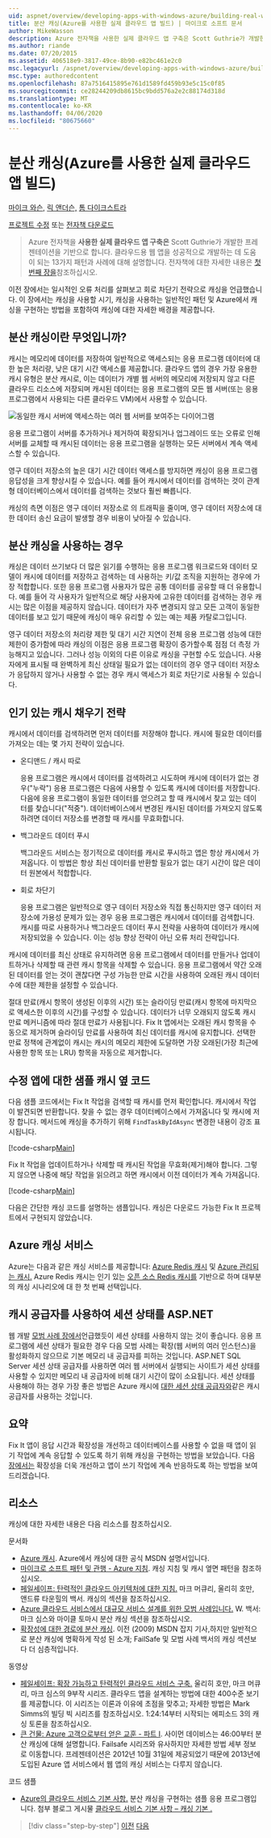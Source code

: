 ```yaml
---
uid: aspnet/overview/developing-apps-with-windows-azure/building-real-world-cloud-apps-with-windows-azure/distributed-caching
title: 분산 캐싱(Azure를 사용한 실제 클라우드 앱 빌드) | 마이크로 소프트 문서
author: MikeWasson
description: Azure 전자책을 사용한 실제 클라우드 앱 구축은 Scott Guthrie가 개발한 프레젠테이션을 기반으로 합니다. 그것은 그가 할 수있는 13 패턴과 관행을 설명합니다 ...
ms.author: riande
ms.date: 07/20/2015
ms.assetid: 406518e9-3817-49ce-8b90-e82bc461e2c0
msc.legacyurl: /aspnet/overview/developing-apps-with-windows-azure/building-real-world-cloud-apps-with-windows-azure/distributed-caching
msc.type: authoredcontent
ms.openlocfilehash: 87a7516415895e761d1589fd459b93e5c15c0f85
ms.sourcegitcommit: ce28244209db8615bc9bdd576a2e2c88174d318d
ms.translationtype: MT
ms.contentlocale: ko-KR
ms.lasthandoff: 04/06/2020
ms.locfileid: "80675660"
---
```

# <a name="distributed-caching-building-real-world-cloud-apps-with-azure"></a>분산 캐싱(Azure를 사용한 실제 클라우드 앱 빌드)

[마이크 와슨,](https://github.com/MikeWasson) [릭 앤더슨,](https://twitter.com/RickAndMSFT) [톰 다이크스트라](https://github.com/tdykstra)

[프로젝트 수정](https://code.msdn.microsoft.com/Fix-It-app-for-Building-cdd80df4) 또는 [전자책 다운로드](https://blogs.msdn.com/b/microsoft_press/archive/2014/07/23/free-ebook-building-cloud-apps-with-microsoft-azure.aspx)

> Azure 전자책을 **사용한 실제 클라우드 앱 구축은** Scott Guthrie가 개발한 프레젠테이션을 기반으로 합니다. 클라우드용 웹 앱을 성공적으로 개발하는 데 도움이 되는 13가지 패턴과 사례에 대해 설명합니다. 전자책에 대한 자세한 내용은 [첫 번째 장을](introduction.md)참조하십시오.

이전 장에서는 일시적인 오류 처리를 살펴보고 회로 차단기 전략으로 캐싱을 언급했습니다. 이 장에서는 캐싱을 사용할 시기, 캐싱을 사용하는 일반적인 패턴 및 Azure에서 캐싱을 구현하는 방법을 포함하여 캐싱에 대한 자세한 배경을 제공합니다.

## <a name="what-is-distributed-caching"></a>분산 캐싱이란 무엇입니까?

캐시는 메모리에 데이터를 저장하여 일반적으로 액세스되는 응용 프로그램 데이터에 대한 높은 처리량, 낮은 대기 시간 액세스를 제공합니다. 클라우드 앱의 경우 가장 유용한 캐시 유형은 분산 캐시로, 이는 데이터가 개별 웹 서버의 메모리에 저장되지 않고 다른 클라우드 리소스에 저장되며 캐시된 데이터는 응용 프로그램의 모든 웹 서버(또는 응용 프로그램에서 사용되는 다른 클라우드 VM)에서 사용할 수 있습니다.

![동일한 캐시 서버에 액세스하는 여러 웹 서버를 보여주는 다이어그램](distributed-caching/_static/image1.png)

응용 프로그램이 서버를 추가하거나 제거하여 확장되거나 업그레이드 또는 오류로 인해 서버를 교체할 때 캐시된 데이터는 응용 프로그램을 실행하는 모든 서버에서 계속 액세스할 수 있습니다.

영구 데이터 저장소의 높은 대기 시간 데이터 액세스를 방지하면 캐싱이 응용 프로그램 응답성을 크게 향상시킬 수 있습니다. 예를 들어 캐시에서 데이터를 검색하는 것이 관계형 데이터베이스에서 데이터를 검색하는 것보다 훨씬 빠릅니다.

캐싱의 측면 이점은 영구 데이터 저장소로 의 트래픽을 줄이며, 영구 데이터 저장소에 대한 데이터 송신 요금이 발생할 경우 비용이 낮아질 수 있습니다.

## <a name="when-to-use-distributed-caching"></a>분산 캐싱을 사용하는 경우

캐싱은 데이터 쓰기보다 더 많은 읽기를 수행하는 응용 프로그램 워크로드와 데이터 모델이 캐시에 데이터를 저장하고 검색하는 데 사용하는 키/값 조직을 지원하는 경우에 가장 적합합니다. 또한 응용 프로그램 사용자가 많은 공통 데이터를 공유할 때 더 유용합니다. 예를 들어 각 사용자가 일반적으로 해당 사용자에 고유한 데이터를 검색하는 경우 캐시는 많은 이점을 제공하지 않습니다. 데이터가 자주 변경되지 않고 모든 고객이 동일한 데이터를 보고 있기 때문에 캐싱이 매우 유리할 수 있는 예는 제품 카탈로그입니다.

영구 데이터 저장소의 처리량 제한 및 대기 시간 지연이 전체 응용 프로그램 성능에 대한 제한이 증가함에 따라 캐싱의 이점은 응용 프로그램 확장이 증가할수록 점점 더 측정 가능해지고 있습니다. 그러나 성능 이외의 다른 이유로 캐싱을 구현할 수도 있습니다. 사용자에게 표시될 때 완벽하게 최신 상태일 필요가 없는 데이터의 경우 영구 데이터 저장소가 응답하지 않거나 사용할 수 없는 경우 캐시 액세스가 회로 차단기로 사용될 수 있습니다.

## <a name="popular-cache-population-strategies"></a>인기 있는 캐시 채우기 전략

캐시에서 데이터를 검색하려면 먼저 데이터를 저장해야 합니다. 캐시에 필요한 데이터를 가져오는 데는 몇 가지 전략이 있습니다.

- 온디맨드 / 캐시 따로

    응용 프로그램은 캐시에서 데이터를 검색하려고 시도하며 캐시에 데이터가 없는 경우("누락") 응용 프로그램은 다음에 사용할 수 있도록 캐시에 데이터를 저장합니다. 다음에 응용 프로그램이 동일한 데이터를 얻으려고 할 때 캐시에서 찾고 있는 데이터를 찾습니다("적중"). 데이터베이스에서 변경된 캐시된 데이터를 가져오지 않도록 하려면 데이터 저장소를 변경할 때 캐시를 무효화합니다.
- 백그라운드 데이터 푸시

    백그라운드 서비스는 정기적으로 데이터를 캐시로 푸시하고 앱은 항상 캐시에서 가져옵니다. 이 방법은 항상 최신 데이터를 반환할 필요가 없는 대기 시간이 많은 데이터 원본에서 적합합니다.
- 회로 차단기

    응용 프로그램은 일반적으로 영구 데이터 저장소와 직접 통신하지만 영구 데이터 저장소에 가용성 문제가 있는 경우 응용 프로그램은 캐시에서 데이터를 검색합니다. 캐시를 따로 사용하거나 백그라운드 데이터 푸시 전략을 사용하여 데이터가 캐시에 저장되었을 수 있습니다. 이는 성능 향상 전략이 아닌 오류 처리 전략입니다.

캐시에 데이터를 최신 상태로 유지하려면 응용 프로그램에서 데이터를 만들거나 업데이트하거나 삭제할 때 관련 캐시 항목을 삭제할 수 있습니다. 응용 프로그램에서 약간 오래된 데이터를 얻는 것이 괜찮다면 구성 가능한 만료 시간을 사용하여 오래된 캐시 데이터 수에 대한 제한을 설정할 수 있습니다.

절대 만료(캐시 항목이 생성된 이후의 시간) 또는 슬라이딩 만료(캐시 항목에 마지막으로 액세스한 이후의 시간)를 구성할 수 있습니다. 데이터가 너무 오래되지 않도록 캐시 만료 메커니즘에 따라 절대 만료가 사용됩니다. Fix It 앱에서는 오래된 캐시 항목을 수동으로 제거하며 슬라이딩 만료를 사용하여 최신 데이터를 캐시에 유지합니다. 선택한 만료 정책에 관계없이 캐시는 캐시의 메모리 제한에 도달하면 가장 오래된(가장 최근에 사용한 항목 또는 LRU) 항목을 자동으로 제거합니다.

## <a name="sample-cache-aside-code-for-fix-it-app"></a>수정 앱에 대한 샘플 캐시 옆 코드

다음 샘플 코드에서는 Fix It 작업을 검색할 때 캐시를 먼저 확인합니다. 캐시에서 작업이 발견되면 반환합니다. 찾을 수 없는 경우 데이터베이스에서 가져옵니다 및 캐시에 저장 합니다. 메서드에 캐싱을 추가하기 위해 `FindTaskByIdAsync` 변경한 내용이 강조 표시됩니다.

[!code-csharp[Main](distributed-caching/samples/sample1.cs?highlight=5,9-11,13-15,19)]

Fix It 작업을 업데이트하거나 삭제할 때 캐시된 작업을 무효화(제거)해야 합니다. 그렇지 않으면 나중에 해당 작업을 읽으려고 하면 캐시에서 이전 데이터가 계속 가져옵니다.

[!code-csharp[Main](distributed-caching/samples/sample2.cs?highlight=7)]

다음은 간단한 캐싱 코드를 설명하는 샘플입니다. 캐싱은 다운로드 가능한 Fix It 프로젝트에서 구현되지 않았습니다.

## <a name="azure-caching-services"></a>Azure 캐싱 서비스

Azure는 다음과 같은 캐싱 서비스를 제공합니다: [Azure Redis 캐시](https://msdn.microsoft.com/library/dn690523.aspx) 및 [Azure 관리되는 캐시.](https://msdn.microsoft.com/library/dn386094.aspx) Azure Redis 캐시는 인기 있는 [오픈 소스 Redis 캐시를](http://redis.io/) 기반으로 하며 대부분의 캐싱 시나리오에 대 한 첫 번째 선택입니다.

<a id="sessionstate"></a>
## <a name="aspnet-session-state-using-a-cache-provider"></a>캐시 공급자를 사용하여 세션 상태를 ASP.NET

웹 개발 [모범 사례 장에서](web-development-best-practices.md)언급했듯이 세션 상태를 사용하지 않는 것이 좋습니다. 응용 프로그램에 세션 상태가 필요한 경우 다음 모범 사례는 확장(웹 서버의 여러 인스턴스)을 활성화하지 않으므로 기본 메모리 내 공급자를 피하는 것입니다. ASP.NET SQL Server 세션 상태 공급자를 사용하면 여러 웹 서버에서 실행되는 사이트가 세션 상태를 사용할 수 있지만 메모리 내 공급자에 비해 대기 시간이 많이 소요됩니다. 세션 상태를 사용해야 하는 경우 가장 좋은 방법은 Azure 캐시에 [대한 세션 상태 공급자와](https://msdn.microsoft.com/library/windowsazure/gg185668.aspx)같은 캐시 공급자를 사용하는 것입니다.

## <a name="summary"></a>요약

Fix It 앱이 응답 시간과 확장성을 개선하고 데이터베이스를 사용할 수 없을 때 앱이 읽기 작업에 계속 응답할 수 있도록 하기 위해 캐싱을 구현하는 방법을 보았습니다. 다음 [장에서는](queue-centric-work-pattern.md) 확장성을 더욱 개선하고 앱이 쓰기 작업에 계속 반응하도록 하는 방법을 보여 드리겠습니다.

## <a name="resources"></a>리소스

캐싱에 대한 자세한 내용은 다음 리소스를 참조하십시오.

문서화

- [Azure 캐시](https://msdn.microsoft.com/library/gg278356.aspx). Azure에서 캐싱에 대한 공식 MSDN 설명서입니다.
- [마이크로 소프트 패턴 및 관행 - Azure 지침](https://msdn.microsoft.com/library/dn568099.aspx). 캐싱 지침 및 캐시 옆면 패턴을 참조하십시오.
- [페일세이프: 탄력적인 클라우드 아키텍처에 대한 지침.](https://msdn.microsoft.com/library/windowsazure/jj853352.aspx) 마크 머큐리, 울리히 호만, 앤드류 타운힐의 백서. 캐싱의 섹션을 참조하십시오.
- [Azure 클라우드 서비스에서 대규모 서비스 설계를 위한 모범 사례입니다.](https://msdn.microsoft.com/library/windowsazure/jj717232.aspx) W. 백서: 마크 심스와 마이클 토마시 분산 캐싱 섹션을 참조하십시오.
- [확장성에 대한 경로에 분산 캐싱](https://msdn.microsoft.com/magazine/dd942840.aspx). 이전 (2009) MSDN 잡지 기사,하지만 일반적으로 분산 캐싱에 명확하게 작성 된 소개; FailSafe 및 모범 사례 백서의 캐싱 섹션보다 더 심층적입니다.

동영상

- [페일세이프: 확장 가능하고 탄력적인 클라우드 서비스 구축.](https://channel9.msdn.com/Series/FailSafe) 울리히 호만, 마크 머큐리, 마크 심스의 9부작 시리즈. 클라우드 앱을 설계하는 방법에 대한 400수준 보기를 제공합니다. 이 시리즈는 이론과 이유에 초점을 맞추고; 자세한 방법은 Mark Simms의 빌딩 빅 시리즈를 참조하십시오. 1:24:14부터 시작되는 에피소드 3의 캐싱 토론을 참조하십시오.
- [큰 건물: Azure 고객으로부터 얻은 교훈 - 파트 I](https://channel9.msdn.com/Events/Build/2012/3-029). 사이먼 데이비스는 46:00부터 분산 캐싱에 대해 설명합니다. Failsafe 시리즈와 유사하지만 자세한 방법 세부 정보로 이동합니다. 프레젠테이션은 2012년 10월 31일에 제공되었기 때문에 2013년에 도입된 Azure 앱 서비스에서 웹 앱의 캐싱 서비스는 다루지 않습니다.

코드 샘플

- [Azure의 클라우드 서비스 기본 사항.](https://code.msdn.microsoft.com/Cloud-Service-Fundamentals-4ca72649) 분산 캐싱을 구현하는 샘플 응용 프로그램입니다. 첨부 블로그 게시물 [클라우드 서비스 기본 사항 – 캐싱 기본 .](https://blogs.msdn.com/b/windowsazure/archive/2013/10/03/cloud-service-fundamentals-caching-basics.aspx)

> [!div class="step-by-step"]
> [이전](transient-fault-handling.md)
> [다음](queue-centric-work-pattern.md)
